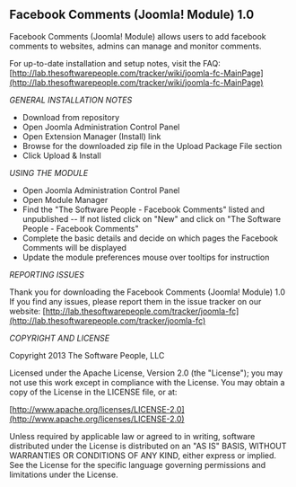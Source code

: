 Facebook Comments (Joomla! Module) 1.0
-------
Facebook Comments (Joomla! Module) allows users to add facebook comments to websites, admins can manage and monitor comments.

For up-to-date installation and setup notes, visit the FAQ:
[http://lab.thesoftwarepeople.com/tracker/wiki/joomla-fc-MainPage](http://lab.thesoftwarepeople.com/tracker/wiki/joomla-fc-MainPage)


*GENERAL INSTALLATION NOTES*

- Download from repository
- Open Joomla Administration Control Panel
- Open Extension Manager (Install) link
- Browse for the downloaded zip file in the Upload Package File section
- Click Upload & Install

*USING THE MODULE*

- Open Joomla Administration Control Panel
- Open Module Manager
- Find the "The Software People - Facebook Comments" listed and unpublished
-- If not listed click on "New" and click on "The Software People - Facebook Comments"
- Complete the basic details and decide on which pages the Facebook Comments will be displayed
- Update the module preferences mouse over tooltips for instruction

*REPORTING ISSUES*

Thank you for downloading the Facebook Comments (Joomla! Module) 1.0
If you find any issues, please report them in the issue tracker on our website:
[http://lab.thesoftwarepeople.com/tracker/joomla-fc](http://lab.thesoftwarepeople.com/tracker/joomla-fc)

*COPYRIGHT AND LICENSE*

Copyright 2013 The Software People, LLC

Licensed under the Apache License, Version 2.0 (the "License");
you may not use this work except in compliance with the License.
You may obtain a copy of the License in the LICENSE file, or at:

  [http://www.apache.org/licenses/LICENSE-2.0](http://www.apache.org/licenses/LICENSE-2.0)

Unless required by applicable law or agreed to in writing, software
distributed under the License is distributed on an "AS IS" BASIS,
WITHOUT WARRANTIES OR CONDITIONS OF ANY KIND, either express or implied.
See the License for the specific language governing permissions and
limitations under the License.

